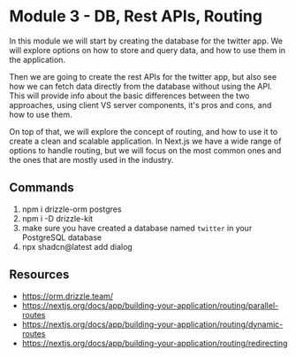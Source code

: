 # Module 3 - DB, Rest APIs, Routing

In this module we will start by creating the database for the twitter app. We will explore options on how to store and query data, and how to use them in the application.

Then we are going to create the rest APIs for the twitter app, but also see how we can fetch data directly from the database without using the API. This will provide info about the basic differences between the two approaches, using client VS server components, it's pros and cons, and how to use them.

On top of that, we will explore the concept of routing, and how to use it to create a clean and scalable application. In Next.js we have a wide range of options to handle routing, but we will focus on the most common ones and the ones that are mostly used in the industry.

## Commands

1. npm i drizzle-orm postgres
2. npm i -D drizzle-kit
3. make sure you have created a database named `twitter` in your PostgreSQL database
4. npx shadcn@latest add dialog

## Resources

- https://orm.drizzle.team/
- https://nextjs.org/docs/app/building-your-application/routing/parallel-routes
- https://nextjs.org/docs/app/building-your-application/routing/dynamic-routes
- https://nextjs.org/docs/app/building-your-application/routing/redirecting
